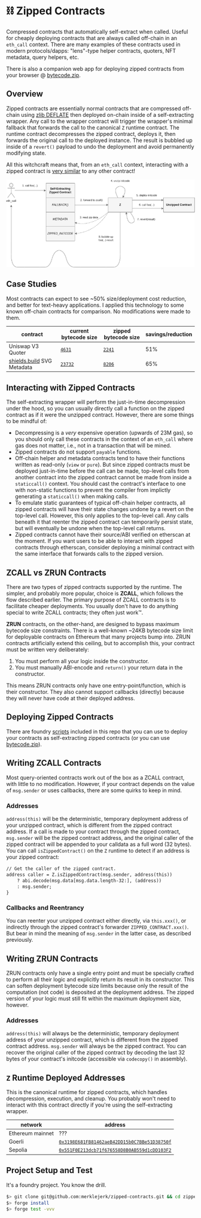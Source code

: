 # ⛓ Zipped Contracts

Compressed contracts that automatically self-extract when called. Useful for cheaply deploying contracts that are always called off-chain in an `eth_call` context. There are many examples of these contracts used in modern protocols/dapps: "lens"-type helper contracts, quoters, NFT metadata, query helpers, etc.

There is also a companion web app for deploying zipped contracts from your browser @ [bytecode.zip](https://bytecode.zip).

## Overview
Zipped contracts are essentially normal contracts that are compressed off-chain using [zlib DEFLATE](https://www.ietf.org/rfc/rfc1951.txt) then deployed on-chain inside of a self-extracting wrapper. Any call to the wrapper contract will trigger the wrapper's minimal fallback that forwards the call to the canonical `Z` runtime contract. The runtime contract decompresses the zipped contract, deploys it, then forwards the original call to the deployed instance. The result is bubbled up inside of a `revert()` payload to undo the deployment and avoid permanently modifying state.

All this witchcraft means that, from an `eth_call` context, interacting with a zipped contract is [very similar](#interacting-with-zipped-contracts) to any other contract!

![architecture](./arch.drawio.png)

## Case Studies
Most contracts can expect to see ~50% size/deployment cost reduction, and better for text-heavy applications. I applied this technology to some known off-chain contracts for comparison. No modifications were made to them.

| contract | current bytecode size | zipped bytecode size | savings/reduction |
|----------|-----------------------|----------------------|--------------------|
| Uniswap V3 Quoter          | [`4631`](https://goerli.etherscan.io/address/0xb27308f9F90D607463bb33eA1BeBb41C27CE5AB6) | [`2241`](https://goerli.etherscan.io/address/0x23206a7794369b2bf5e5c57d62566710b459776b) | 51% |
| [shields.build](https://shields.build) SVG Metadata | [`23732`](https://etherscan.io/address/0xfaDb4b43671Aa379D443Ffc4ec98d2aF2808eBe5) | [`8206`](https://goerli.etherscan.io/address/0xba04a9229af8ba43d9b4b23d9948c18a7fcc0083) | 65% |


## Interacting with Zipped Contracts
The self-extracting wrapper will perform the just-in-time decompression under the hood, so you can usually directly call a function on the zipped contract as if it were the unzipped contract. However, there are some things to be mindful of:

- Decompressing is a *very* expensive operation (upwards of 23M gas), so you should only call these contracts in the context of an `eth_call` where gas does not matter, i.e., not in a transaction that will be mined.
- Zipped contracts do not support `payable` functions.
- Off-chain helper and metadata contracts tend to have their functions written as read-only (`view` or `pure`). But since zipped contracts must be deployed just-in-time before the call can be made, top-level calls from another contract into the zipped contract cannot be made from inside a `staticcall()` context. You should cast the contract's interface to one with non-static functions to prevent the compiler from implictly generating a `staticcall()` when making calls.
- To emulate static guarantees of typical off-chain helper contracts, all zipped contracts will have their state changes undone by a revert on the top-level call. However, this only applies to the top-level call. Any calls beneath it that reenter the zipped contract can temporarily persist state, but will eventually be undone when the top-level call returns.
- Zipped contracts cannot have their source/ABI verified on etherscan at the moment. If you want users to be able to interact with zipped contracts through etherscan, consider deploying a minimal contract with the same interface that forwards calls to the zipped version.

## ZCALL vs ZRUN Contracts
There are two types of zipped contracts supported by the runtime. The simpler, and probably more popular, choice is **ZCALL**, which follows the flow described earlier. The primary purpose of ZCALL contracts is to facilitate cheaper deployments. You usually don't have to do anything special to write ZCALL contracts; they often just work™.

**ZRUN** contracts, on the other-hand, are designed to bypass maximum bytecode size constraints. There is a well-known ~24KB bytecode size limit for deployable contracts on Ethereum that many projects bump into. ZRUN contracts artificially extend this ceiling, but to accomplish this, your contract must be written very deliberately:

1. You must perform all your logic inside the constructor.
2. You must manually ABI-encode and `return()` your return data in the constructor.

This means ZRUN contracts only have one entry-point/function, which is their constructor. They also cannot support callbacks (directly) because they will never have code at their deployed address.

## Deploying Zipped Contracts
There are foundry [scripts](./script/) included in this repo that you can use to deploy your contracts as self-extracting zipped contracts (or you can use [bytecode.zip](https://bytecode.zip)).

## Writing ZCALL Contracts

Most query-oriented contracts work out of the box as a ZCALL contract, with little to no modification. However, if your contract depends on the value of `msg.sender` or uses callbacks, there are some quirks to keep in mind.

### Addresses
`address(this)` will be the deterministic, temporary deployment address of your unzipped contract, which is different from the zipped contract address. If a call is made to your contract through the zipped contract, `msg.sender` will be the zipped contract address, and the original caller of the zipped contract will be appended to your calldata as a full word (32 bytes). You can call `isZippedContract()` on the `Z` runtime to detect if an address is your zipped contract:

```solidity
// Get the caller of the zipped contract.
address caller = Z.isZippedContract(msg.sender, address(this))
    ? abi.decode(msg.data[msg.data.length-32:], (address))
    : msg.sender;
}
```

### Callbacks and Reentrancy
You can reenter your unzipped contract either directly, via `this.xxx()`, or indirectly through the zipped contract's forwarder `ZIPPED_CONTRACT.xxx()`. But bear in mind the meaning of `msg.sender` in the latter case, as described previously.

## Writing ZRUN Contracts

ZRUN contracts only have a single entry point and must be specially crafted to perform all their logic and explicitly return its result in its constructor. This can soften deployment bytecode size limits because only the result of the computation (not code) is deposited at the deployment address. The zipped version of your logic must still fit within the maximum deployment size, however.

### Addresses
`address(this)` will always be the deterministic, temporary deployment address of your unzipped contract, which is different from the zipped contract address. `msg.sender` will always be the zipped contract. You can recover the original caller of the zipped contract by decoding the last 32 bytes of your contract's initcode (accessible via `codecopy()` in assembly).

## `Z` Runtime Deployed Addresses
This is the canonical runtime for zipped contracts, which handles decompression, execution, and cleanup.
You probably won't need to interact with this contract directly if you're using the self-extracting wrapper.

| network | address |
|---------|---------|
| Ethereum mainnet | ??? |
| Goerli           | [`0x3198E681FB81462aeB42DD15b0C7BBe51D38750f`](https://etherscan.io/address/0x3198E681FB81462aeB42DD15b0C7BBe51D38750f) |
| Sepolia          | [`0x551F0E213dcb71f676558D8B0AB559d1cDD103F2`](https://etherscan.io/address/0x551F0E213dcb71f676558D8B0AB559d1cDD103F2) |

## Project Setup and Test

It's a foundry project. You know the drill.

```bash
$> git clone git@github.com:merklejerk/zipped-contracts.git && cd zipped-contracts
$> forge install
$> forge test -vvv
```